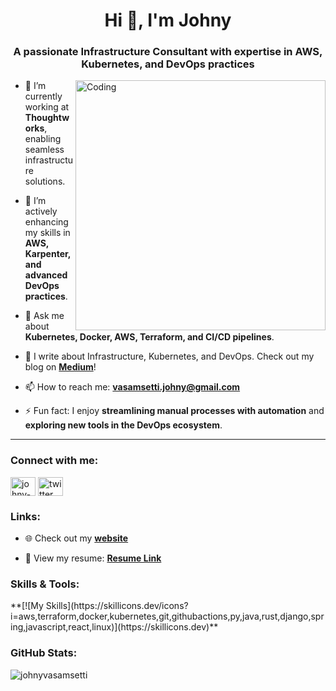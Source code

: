 <h1 align="center">Hi 👋, I'm Johny</h1>
<h3 align="center">A passionate Infrastructure Consultant with expertise in AWS, Kubernetes, and DevOps practices</h3>
<img align="right" alt="Coding" width="400" src="https://cdn.dribbble.com/users/1162077/screenshots/3848914/programmer.gif"></img>

- 🔭 I’m currently working at **Thoughtworks**, enabling seamless infrastructure solutions.

- 🌱 I’m actively enhancing my skills in **AWS, Karpenter, and advanced DevOps practices**.

- 💬 Ask me about **Kubernetes, Docker, AWS, Terraform, and CI/CD pipelines**.

- 📝 I write about Infrastructure, Kubernetes, and DevOps. Check out my blog on **[Medium](https://medium.com/@0xjohny)**!

- 📫 How to reach me: **vasamsetti.johny@gmail.com**

- ⚡ Fun fact: I enjoy **streamlining manual processes with automation** and **exploring new tools in the DevOps ecosystem**.

---

<h3 align="left">Connect with me:</h3>
<p align="left">
  <a href="https://linkedin.com/in/johny-vasamsettti" target="blank"><img align="center" src="https://raw.githubusercontent.com/rahuldkjain/github-profile-readme-generator/master/src/images/icons/Social/linked-in-alt.svg" alt="johny-vasamsettti" height="30" width="40" /></a>
  <a href="https://x.com/0xJ0hny" target="blank"><img align="center" src="https://www.vectorlogo.zone/logos/twitter/twitter-icon.svg" alt="twitter" height="30" width="40" /></a>
</p>

<h3 align="left">Links:</h3>

- 🌐 Check out my **[website](https://johnyvasamsetti.github.io/)**

- 📄 View my resume: **[Resume Link](https://drive.google.com/file/d/1xw25odHfARS6RA9SGUxdvvHvOTUQQBCN/view?usp=sharing)**


<h3 align="left">Skills & Tools:</h3>
**[![My Skills](https://skillicons.dev/icons?i=aws,terraform,docker,kubernetes,git,githubactions,py,java,rust,django,spring,javascript,react,linux)](https://skillicons.dev)**

<h3 align="left">GitHub Stats:</h3>
<p>
  <img align="center" src="https://github-readme-stats.vercel.app/api/top-langs?username=johnyvasamsetti&show_icons=true&locale=en&layout=compact" alt="johnyvasamsetti" />
</p>
